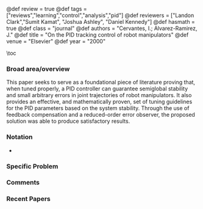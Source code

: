 @def review = true
@def tags = ["reviews","learning","control","analysis","pid"]
@def reviewers = ["Landon Clark","Sumit Kamat", "Joshua Ashley", "Daniel Kennedy"]
@def hasmath = true
@def class = "journal"
@def authors = "Cervantes, I.; Alvarez-Ramirez, J."
@def title = "On the PID tracking control of robot manipulators"
@def venue = "Elsevier"
@def year = "2000"

\toc


### Broad area/overview

This paper seeks to serve as a foundational piece of literature proving that, when tuned properly, a PID controller can guarantee semiglobal stability and small arbitrary errors in joint trajectories of robot manipulators. It also provides an effective, and mathematically proven, set of tuning guidelines for the PID parameters based on the system stability. Through the use of feedback compensation and a reduced-order error observer, the proposed solution was able to produce satisfactory results. 

### Notation

* 

### Specific Problem

### Comments

### Recent Papers
